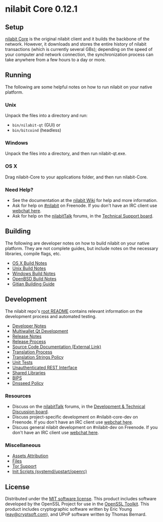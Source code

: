 nilabit Core 0.12.1
=====================

Setup
---------------------
[nilabit Core](http://nilabit.org/en/download) is the original nilabit client and it builds the backbone of the network. However, it downloads and stores the entire history of nilabit transactions (which is currently several GBs); depending on the speed of your computer and network connection, the synchronization process can take anywhere from a few hours to a day or more.

Running
---------------------
The following are some helpful notes on how to run nilabit on your native platform.

### Unix

Unpack the files into a directory and run:

- `bin/nilabit-qt` (GUI) or
- `bin/bitcoind` (headless)

### Windows

Unpack the files into a directory, and then run nilabit-qt.exe.

### OS X

Drag nilabit-Core to your applications folder, and then run nilabit-Core.

### Need Help?

* See the documentation at the [nilabit Wiki](https://en.nilabit.it/wiki/Main_Page)
for help and more information.
* Ask for help on [#nilabit](http://webchat.freenode.net?channels=nilabit) on Freenode. If you don't have an IRC client use [webchat here](http://webchat.freenode.net?channels=nilabit).
* Ask for help on the [nilabitTalk](https://nilabittalk.org/) forums, in the [Technical Support board](https://nilabittalk.org/index.php?board=4.0).

Building
---------------------
The following are developer notes on how to build nilabit on your native platform. They are not complete guides, but include notes on the necessary libraries, compile flags, etc.

- [OS X Build Notes](build-osx.md)
- [Unix Build Notes](build-unix.md)
- [Windows Build Notes](build-windows.md)
- [OpenBSD Build Notes](build-openbsd.md)
- [Gitian Building Guide](gitian-building.md)

Development
---------------------
The nilabit repo's [root README](/README.md) contains relevant information on the development process and automated testing.

- [Developer Notes](developer-notes.md)
- [Multiwallet Qt Development](multiwallet-qt.md)
- [Release Notes](release-notes.md)
- [Release Process](release-process.md)
- [Source Code Documentation (External Link)](https://dev.visucore.com/nilabit/doxygen/)
- [Translation Process](translation_process.md)
- [Translation Strings Policy](translation_strings_policy.md)
- [Unit Tests](unit-tests.md)
- [Unauthenticated REST Interface](REST-interface.md)
- [Shared Libraries](shared-libraries.md)
- [BIPS](bips.md)
- [Dnsseed Policy](dnsseed-policy.md)

### Resources
* Discuss on the [nilabitTalk](https://nilabittalk.org/) forums, in the [Development & Technical Discussion board](https://nilabittalk.org/index.php?board=6.0).
* Discuss project-specific development on #nilabit-core-dev on Freenode. If you don't have an IRC client use [webchat here](http://webchat.freenode.net/?channels=nilabit-core-dev).
* Discuss general nilabit development on #nilabit-dev on Freenode. If you don't have an IRC client use [webchat here](http://webchat.freenode.net/?channels=nilabit-dev).

### Miscellaneous
- [Assets Attribution](assets-attribution.md)
- [Files](files.md)
- [Tor Support](tor.md)
- [Init Scripts (systemd/upstart/openrc)](init.md)

License
---------------------
Distributed under the [MIT software license](http://www.opensource.org/licenses/mit-license.php).
This product includes software developed by the OpenSSL Project for use in the [OpenSSL Toolkit](https://www.openssl.org/). This product includes
cryptographic software written by Eric Young ([eay@cryptsoft.com](mailto:eay@cryptsoft.com)), and UPnP software written by Thomas Bernard.
